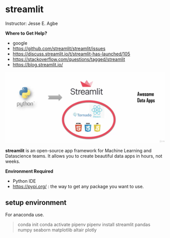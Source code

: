 # streamlit

Instructor: Jesse E. Agbe

__Where to Get Help?__
* google
* https://github.com/streamlit/streamlit/issues
* https://discuss.streamlit.io/t/streamlit-has-launched/105
* https://stackoverflow.com/questions/tagged/streamlit
* https://blog.streamlit.io/

![Streamlit](https://raw.githubusercontent.com/StevTobs/streamlit/main/Screen%20Shot%202021-01-21%20at%2004.41.54.png)


__streamlit__ is an open-source app framework for Machine Learning and Datascience teams. It allows you to create beautiful data apps in hours, not weeks.

__Environment Required__
- Python IDE
- https://pypi.org/ : the way to get any package you want to use.

## setup environment

For anaconda use.

> conda init
> conda activate pipenv
> pipenv install streamlit pandas numpy seaborn matplotlib altair plotly
